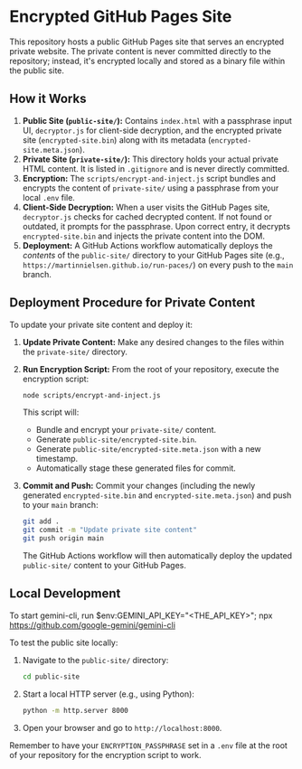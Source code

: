 # Encrypted GitHub Pages Site

This repository hosts a public GitHub Pages site that serves an encrypted private website. The private content is never committed directly to the repository; instead, it's encrypted locally and stored as a binary file within the public site.

## How it Works

1.  **Public Site (`public-site/`):** Contains `index.html` with a passphrase input UI, `decryptor.js` for client-side decryption, and the encrypted private site (`encrypted-site.bin`) along with its metadata (`encrypted-site.meta.json`).
2.  **Private Site (`private-site/`):** This directory holds your actual private HTML content. It is listed in `.gitignore` and is never directly committed.
3.  **Encryption:** The `scripts/encrypt-and-inject.js` script bundles and encrypts the content of `private-site/` using a passphrase from your local `.env` file.
4.  **Client-Side Decryption:** When a user visits the GitHub Pages site, `decryptor.js` checks for cached decrypted content. If not found or outdated, it prompts for the passphrase. Upon correct entry, it decrypts `encrypted-site.bin` and injects the private content into the DOM.
5.  **Deployment:** A GitHub Actions workflow automatically deploys the *contents* of the `public-site/` directory to your GitHub Pages site (e.g., `https://martinnielsen.github.io/run-paces/`) on every push to the `main` branch.

## Deployment Procedure for Private Content

To update your private site content and deploy it:

1.  **Update Private Content:** Make any desired changes to the files within the `private-site/` directory.

2.  **Run Encryption Script:** From the root of your repository, execute the encryption script:
    ```bash
    node scripts/encrypt-and-inject.js
    ```
    This script will:
    *   Bundle and encrypt your `private-site/` content.
    *   Generate `public-site/encrypted-site.bin`.
    *   Generate `public-site/encrypted-site.meta.json` with a new timestamp.
    *   Automatically stage these generated files for commit.

3.  **Commit and Push:** Commit your changes (including the newly generated `encrypted-site.bin` and `encrypted-site.meta.json`) and push to your `main` branch:
    ```bash
    git add .
    git commit -m "Update private site content"
    git push origin main
    ```

    The GitHub Actions workflow will then automatically deploy the updated `public-site/` content to your GitHub Pages.

## Local Development

To start gemini-cli, run
$env:GEMINI_API_KEY="<THE_API_KEY>"; npx https://github.com/google-gemini/gemini-cli

To test the public site locally:

1.  Navigate to the `public-site/` directory:
    ```bash
    cd public-site
    ```
2.  Start a local HTTP server (e.g., using Python):
    ```bash
    python -m http.server 8000
    ```
3.  Open your browser and go to `http://localhost:8000`.

Remember to have your `ENCRYPTION_PASSPHRASE` set in a `.env` file at the root of your repository for the encryption script to work.